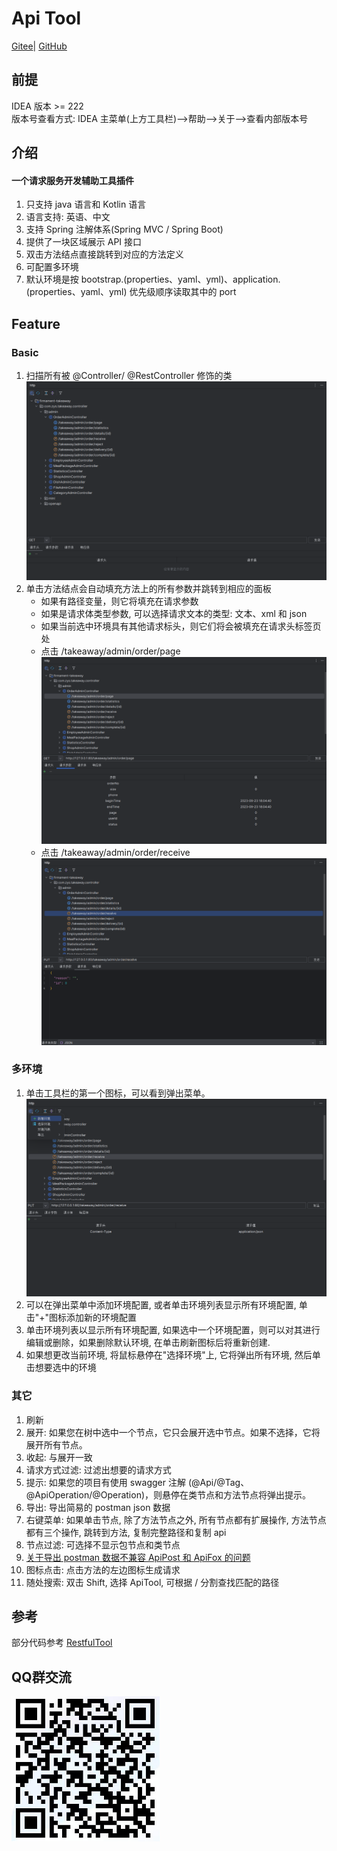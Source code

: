 # Api Tool

<a href="https://gitee.com/zhou-sheng1/http">Gitee</a>|
<a href="https://github.com/15815162480/http">GitHub</a>

## 前提

IDEA 版本 >= 222<br>
版本号查看方式: IDEA 主菜单(上方工具栏)-->帮助-->关于-->查看内部版本号

## 介绍

#### 一个请求服务开发辅助工具插件

1. 只支持 java 语言和 Kotlin 语言
2. 语言支持: 英语、中文
3. 支持 Spring 注解体系(Spring MVC / Spring Boot)
4. 提供了一块区域展示 API 接口
5. 双击方法结点直接跳转到对应的方法定义
6. 可配置多环境
7. 默认环境是按 bootstrap.(properties、yaml、yml)、application.(properties、yaml、yml) 优先级顺序读取其中的 port

## Feature

### Basic

1. 扫描所有被 @Controller/ @RestController 修饰的类
   ![img.png](img/ScanController.png)
2. 单击方法结点会自动填充方法上的所有参数并跳转到相应的面板
    * 如果有路径变量，则它将填充在请求参数
    * 如果是请求体类型参数, 可以选择请求文本的类型: 文本、xml 和 json
    * 如果当前选中环境具有其他请求标头，则它们将会被填充在请求头标签页处
    * 点击 /takeaway/admin/order/page
      ![img.png](img/ClickMehod.png)
    * 点击 /takeaway/admin/order/receive
      ![img.png](img/ClickMethod2.png)

### 多环境

1. 单击工具栏的第一个图标，可以看到弹出菜单。
   ![img.png](img/ClickFirstIcon.png)
2. 可以在弹出菜单中添加环境配置, 或者单击环境列表显示所有环境配置, 单击"+"图标添加新的环境配置
3. 单击环境列表以显示所有环境配置, 如果选中一个环境配置，则可以对其进行编辑或删除，如果删除默认环境, 在单击刷新图标后将重新创建.
4. 如果想更改当前环境, 将鼠标悬停在"选择环境"上, 它将弹出所有环境, 然后单击想要选中的环境

### 其它

1. 刷新
2. 展开: 如果您在树中选中一个节点，它只会展开选中节点。如果不选择，它将展开所有节点。
3. 收起: 与展开一致
4. 请求方式过滤: 过滤出想要的请求方式
5. 提示: 如果您的项目有使用 swagger 注解 (@Api/@Tag、@ApiOperation/@Operation)，则悬停在类节点和方法节点将弹出提示。
6. 导出: 导出简易的 postman json 数据
7. 右键菜单: 如果单击节点, 除了方法节点之外, 所有节点都有扩展操作, 方法节点都有三个操作, 跳转到方法, 复制完整路径和复制
   api
8. 节点过滤: 可选择不显示包节点和类节点
9. [关于导出 postman 数据不兼容 ApiPost 和 ApiFox 的问题](https://gitee.com/zhou-sheng1/http/issues/I851R7)
10. 图标点击: 点击方法的左边图标生成请求
11. 随处搜索: 双击 Shift, 选择 ApiTool, 可根据 / 分割查找匹配的路径

## 参考

部分代码参考 [RestfulTool](https://gitee.com/zys981029/RestfulTool)

## QQ群交流

![img.png](img/qq.png)